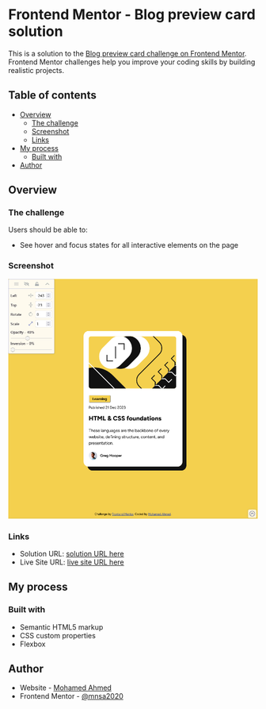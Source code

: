 # Frontend Mentor - Blog preview card solution

This is a solution to the [Blog preview card challenge on Frontend Mentor](https://www.frontendmentor.io/challenges/blog-preview-card-ckPaj01IcS). Frontend Mentor challenges help you improve your coding skills by building realistic projects.

## Table of contents

- [Overview](#overview)
  - [The challenge](#the-challenge)
  - [Screenshot](#screenshot)
  - [Links](#links)
- [My process](#my-process)
  - [Built with](#built-with)
- [Author](#author)

## Overview

### The challenge

Users should be able to:

- See hover and focus states for all interactive elements on the page

### Screenshot

![](./screenshot.png)

### Links

- Solution URL: [solution URL here](https://github.com/mnsa2020/blog-preview-card-main)
- Live Site URL: [live site URL here](https://mnsa2020.github.io/blog-preview-card-main/)

## My process

### Built with

- Semantic HTML5 markup
- CSS custom properties
- Flexbox

## Author

- Website - [Mohamed Ahmed](https://github.com/mnsa2020)
- Frontend Mentor - [@mnsa2020](https://www.frontendmentor.io/profile/mnsa2020)

